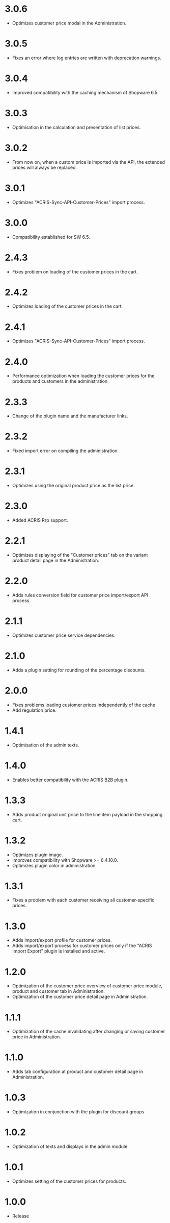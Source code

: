 # 3.0.6
- Optimizes customer price modal in the Administration.

# 3.0.5
- Fixes an error where log entries are written with deprecation warnings.

# 3.0.4
- Improved compatibility with the caching mechanism of Shopware 6.5.

# 3.0.3
- Optimisation in the calculation and presentation of list prices.

# 3.0.2
- From now on, when a custom price is imported via the API, the extended prices will always be replaced.

# 3.0.1
- Optimizes "ACRIS-Sync-API-Customer-Prices" import process.

# 3.0.0
- Compatibility established for SW 6.5.

# 2.4.3
- Fixes problem on loading of the customer prices in the cart.

# 2.4.2
- Optimizes loading of the customer prices in the cart.

# 2.4.1
- Optimizes "ACRIS-Sync-API-Customer-Prices" import process.

# 2.4.0
- Performance optimization when loading the customer prices for the products and customers in the administration

# 2.3.3
- Change of the plugin name and the manufacturer links.

# 2.3.2
- Fixed import error on compiling the administration.

# 2.3.1
- Optimizes using the original product price as the list price.

# 2.3.0
- Added ACRIS Rrp support.

# 2.2.1
- Optimizes displaying of the "Customer prices" tab on the variant product detail page in the Administration.

# 2.2.0
- Adds rules conversion field for customer price import/export API process.

# 2.1.1
- Optimizes customer price service dependencies.

# 2.1.0
- Adds a plugin setting for rounding of the percentage discounts.

# 2.0.0
- Fixes problems loading customer prices independently of the cache
- Add regulation price.

# 1.4.1
- Optimisation of the admin texts.

# 1.4.0
- Enables better compatibility with the ACRIS B2B plugin.

# 1.3.3
- Adds product original unit price to the line item payload in the shopping cart.

# 1.3.2
- Optimizes plugin image.
- Improves compatibility with Shopware >= 6.4.10.0.
- Optimizes plugin color in administration.

# 1.3.1
- Fixes a problem with each customer receiving all customer-specific prices.

# 1.3.0
- Adds import/export profile for customer prices.
- Adds import/export process for customer prices only if the "ACRIS Import Export" plugin is installed and active.

# 1.2.0
- Optimization of the customer price overview of customer price module, product and customer tab in Administration.
- Optimization of the customer price detail page in Administration.

# 1.1.1
- Optimization of the cache invalidating after changing or saving customer price in Administration.

# 1.1.0
- Adds tab configuration at product and customer detail page in Administration.

# 1.0.3
- Optimization in conjunction with the plugin for discount groups

# 1.0.2
- Optimization of texts and displays in the admin module

# 1.0.1
- Optimizes setting of the customer prices for products.

# 1.0.0
- Release
